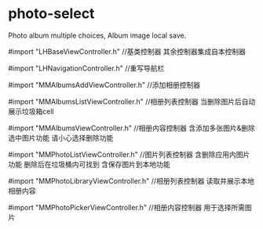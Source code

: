 # photo-select
Photo album multiple choices, Album image local save.


#import "LHBaseViewController.h"          //基类控制器 其余控制器集成自本控制器

#import "LHNavigationController.h"        //重写导航栏

#import "MMAlbumsAddViewController.h"     //添加相册控制器

#import "MMAlbumsListViewController.h"    //相册列表控制器 当删除图片后自动展示垃圾箱cell

#import "MMAlbumsViewController.h"        //相册内容控制器 含添加多张图片&删除选中图片功能 请小心选择删除功能

#import "MMPhotoListViewController.h"     //图片列表控制器 含删除应用内图片功能 删除后在垃圾桶内可找到 含保存图片到本地功能

#import "MMPhotoLibraryViewController.h"  //相册列表控制器 读取并展示本地相册内容

#import "MMPhotoPickerViewController.h"   //相册内容控制器 用于选择所需图片


